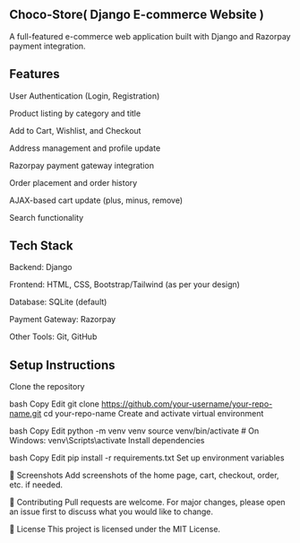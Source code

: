 Choco-Store( Django E-commerce Website )
----------------------------------------

A full-featured e-commerce web application built with Django and Razorpay payment integration.


Features
--------

User Authentication (Login, Registration)

Product listing by category and title

Add to Cart, Wishlist, and Checkout

Address management and profile update

Razorpay payment gateway integration

Order placement and order history

AJAX-based cart update (plus, minus, remove)

Search functionality


Tech Stack
-----------
Backend: Django

Frontend: HTML, CSS, Bootstrap/Tailwind (as per your design)

Database: SQLite (default)

Payment Gateway: Razorpay

Other Tools: Git, GitHub


Setup Instructions
------------------

Clone the repository

bash
Copy
Edit
git clone https://github.com/your-username/your-repo-name.git
cd your-repo-name
Create and activate virtual environment

bash
Copy
Edit
python -m venv venv
source venv/bin/activate  # On Windows: venv\Scripts\activate
Install dependencies

bash
Copy
Edit
pip install -r requirements.txt
Set up environment variables


📸 Screenshots
Add screenshots of the home page, cart, checkout, order, etc. if needed.



🤝 Contributing
Pull requests are welcome. For major changes, please open an issue first to discuss what you would like to change.

📄 License
This project is licensed under the MIT License.

